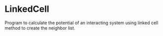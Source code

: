 # LinkedCell

Program to calculate the potential of an interacting system using linked cell method to create the neighbor list.
